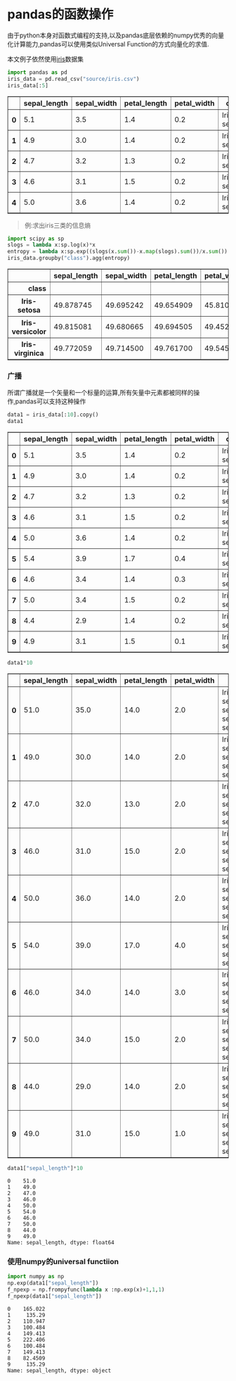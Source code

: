 
# pandas的函数操作

由于python本身对函数式编程的支持,以及pandas底层依赖的numpy优秀的向量化计算能力,pandas可以使用类似Universal  Function的方式向量化的求值.

本文例子依然使用[iris]()数据集


```python
import pandas as pd
iris_data = pd.read_csv("source/iris.csv")
iris_data[:5]
```




<div>
<style scoped>
    .dataframe tbody tr th:only-of-type {
        vertical-align: middle;
    }

    .dataframe tbody tr th {
        vertical-align: top;
    }

    .dataframe thead th {
        text-align: right;
    }
</style>
<table border="1" class="dataframe">
  <thead>
    <tr style="text-align: right;">
      <th></th>
      <th>sepal_length</th>
      <th>sepal_width</th>
      <th>petal_length</th>
      <th>petal_width</th>
      <th>class</th>
    </tr>
  </thead>
  <tbody>
    <tr>
      <th>0</th>
      <td>5.1</td>
      <td>3.5</td>
      <td>1.4</td>
      <td>0.2</td>
      <td>Iris-setosa</td>
    </tr>
    <tr>
      <th>1</th>
      <td>4.9</td>
      <td>3.0</td>
      <td>1.4</td>
      <td>0.2</td>
      <td>Iris-setosa</td>
    </tr>
    <tr>
      <th>2</th>
      <td>4.7</td>
      <td>3.2</td>
      <td>1.3</td>
      <td>0.2</td>
      <td>Iris-setosa</td>
    </tr>
    <tr>
      <th>3</th>
      <td>4.6</td>
      <td>3.1</td>
      <td>1.5</td>
      <td>0.2</td>
      <td>Iris-setosa</td>
    </tr>
    <tr>
      <th>4</th>
      <td>5.0</td>
      <td>3.6</td>
      <td>1.4</td>
      <td>0.2</td>
      <td>Iris-setosa</td>
    </tr>
  </tbody>
</table>
</div>



> 例:求出iris三类的信息熵


```python
import scipy as sp
slogs = lambda x:sp.log(x)*x
entropy = lambda x:sp.exp((slogs(x.sum())-x.map(slogs).sum())/x.sum())
iris_data.groupby("class").agg(entropy)
```




<div>
<style scoped>
    .dataframe tbody tr th:only-of-type {
        vertical-align: middle;
    }

    .dataframe tbody tr th {
        vertical-align: top;
    }

    .dataframe thead th {
        text-align: right;
    }
</style>
<table border="1" class="dataframe">
  <thead>
    <tr style="text-align: right;">
      <th></th>
      <th>sepal_length</th>
      <th>sepal_width</th>
      <th>petal_length</th>
      <th>petal_width</th>
    </tr>
    <tr>
      <th>class</th>
      <th></th>
      <th></th>
      <th></th>
      <th></th>
    </tr>
  </thead>
  <tbody>
    <tr>
      <th>Iris-setosa</th>
      <td>49.878745</td>
      <td>49.695242</td>
      <td>49.654909</td>
      <td>45.810069</td>
    </tr>
    <tr>
      <th>Iris-versicolor</th>
      <td>49.815081</td>
      <td>49.680665</td>
      <td>49.694505</td>
      <td>49.452305</td>
    </tr>
    <tr>
      <th>Iris-virginica</th>
      <td>49.772059</td>
      <td>49.714500</td>
      <td>49.761700</td>
      <td>49.545918</td>
    </tr>
  </tbody>
</table>
</div>



### 广播

所谓广播就是一个矢量和一个标量的运算,所有矢量中元素都被同样的操作,pandas可以支持这种操作


```python
data1 = iris_data[:10].copy()
data1
```




<div>
<style scoped>
    .dataframe tbody tr th:only-of-type {
        vertical-align: middle;
    }

    .dataframe tbody tr th {
        vertical-align: top;
    }

    .dataframe thead th {
        text-align: right;
    }
</style>
<table border="1" class="dataframe">
  <thead>
    <tr style="text-align: right;">
      <th></th>
      <th>sepal_length</th>
      <th>sepal_width</th>
      <th>petal_length</th>
      <th>petal_width</th>
      <th>class</th>
    </tr>
  </thead>
  <tbody>
    <tr>
      <th>0</th>
      <td>5.1</td>
      <td>3.5</td>
      <td>1.4</td>
      <td>0.2</td>
      <td>Iris-setosa</td>
    </tr>
    <tr>
      <th>1</th>
      <td>4.9</td>
      <td>3.0</td>
      <td>1.4</td>
      <td>0.2</td>
      <td>Iris-setosa</td>
    </tr>
    <tr>
      <th>2</th>
      <td>4.7</td>
      <td>3.2</td>
      <td>1.3</td>
      <td>0.2</td>
      <td>Iris-setosa</td>
    </tr>
    <tr>
      <th>3</th>
      <td>4.6</td>
      <td>3.1</td>
      <td>1.5</td>
      <td>0.2</td>
      <td>Iris-setosa</td>
    </tr>
    <tr>
      <th>4</th>
      <td>5.0</td>
      <td>3.6</td>
      <td>1.4</td>
      <td>0.2</td>
      <td>Iris-setosa</td>
    </tr>
    <tr>
      <th>5</th>
      <td>5.4</td>
      <td>3.9</td>
      <td>1.7</td>
      <td>0.4</td>
      <td>Iris-setosa</td>
    </tr>
    <tr>
      <th>6</th>
      <td>4.6</td>
      <td>3.4</td>
      <td>1.4</td>
      <td>0.3</td>
      <td>Iris-setosa</td>
    </tr>
    <tr>
      <th>7</th>
      <td>5.0</td>
      <td>3.4</td>
      <td>1.5</td>
      <td>0.2</td>
      <td>Iris-setosa</td>
    </tr>
    <tr>
      <th>8</th>
      <td>4.4</td>
      <td>2.9</td>
      <td>1.4</td>
      <td>0.2</td>
      <td>Iris-setosa</td>
    </tr>
    <tr>
      <th>9</th>
      <td>4.9</td>
      <td>3.1</td>
      <td>1.5</td>
      <td>0.1</td>
      <td>Iris-setosa</td>
    </tr>
  </tbody>
</table>
</div>




```python
data1*10
```




<div>
<style scoped>
    .dataframe tbody tr th:only-of-type {
        vertical-align: middle;
    }

    .dataframe tbody tr th {
        vertical-align: top;
    }

    .dataframe thead th {
        text-align: right;
    }
</style>
<table border="1" class="dataframe">
  <thead>
    <tr style="text-align: right;">
      <th></th>
      <th>sepal_length</th>
      <th>sepal_width</th>
      <th>petal_length</th>
      <th>petal_width</th>
      <th>class</th>
    </tr>
  </thead>
  <tbody>
    <tr>
      <th>0</th>
      <td>51.0</td>
      <td>35.0</td>
      <td>14.0</td>
      <td>2.0</td>
      <td>Iris-setosaIris-setosaIris-setosaIris-setosaIr...</td>
    </tr>
    <tr>
      <th>1</th>
      <td>49.0</td>
      <td>30.0</td>
      <td>14.0</td>
      <td>2.0</td>
      <td>Iris-setosaIris-setosaIris-setosaIris-setosaIr...</td>
    </tr>
    <tr>
      <th>2</th>
      <td>47.0</td>
      <td>32.0</td>
      <td>13.0</td>
      <td>2.0</td>
      <td>Iris-setosaIris-setosaIris-setosaIris-setosaIr...</td>
    </tr>
    <tr>
      <th>3</th>
      <td>46.0</td>
      <td>31.0</td>
      <td>15.0</td>
      <td>2.0</td>
      <td>Iris-setosaIris-setosaIris-setosaIris-setosaIr...</td>
    </tr>
    <tr>
      <th>4</th>
      <td>50.0</td>
      <td>36.0</td>
      <td>14.0</td>
      <td>2.0</td>
      <td>Iris-setosaIris-setosaIris-setosaIris-setosaIr...</td>
    </tr>
    <tr>
      <th>5</th>
      <td>54.0</td>
      <td>39.0</td>
      <td>17.0</td>
      <td>4.0</td>
      <td>Iris-setosaIris-setosaIris-setosaIris-setosaIr...</td>
    </tr>
    <tr>
      <th>6</th>
      <td>46.0</td>
      <td>34.0</td>
      <td>14.0</td>
      <td>3.0</td>
      <td>Iris-setosaIris-setosaIris-setosaIris-setosaIr...</td>
    </tr>
    <tr>
      <th>7</th>
      <td>50.0</td>
      <td>34.0</td>
      <td>15.0</td>
      <td>2.0</td>
      <td>Iris-setosaIris-setosaIris-setosaIris-setosaIr...</td>
    </tr>
    <tr>
      <th>8</th>
      <td>44.0</td>
      <td>29.0</td>
      <td>14.0</td>
      <td>2.0</td>
      <td>Iris-setosaIris-setosaIris-setosaIris-setosaIr...</td>
    </tr>
    <tr>
      <th>9</th>
      <td>49.0</td>
      <td>31.0</td>
      <td>15.0</td>
      <td>1.0</td>
      <td>Iris-setosaIris-setosaIris-setosaIris-setosaIr...</td>
    </tr>
  </tbody>
</table>
</div>




```python
data1["sepal_length"]*10
```




    0    51.0
    1    49.0
    2    47.0
    3    46.0
    4    50.0
    5    54.0
    6    46.0
    7    50.0
    8    44.0
    9    49.0
    Name: sepal_length, dtype: float64



### 使用numpy的universal functiion


```python
import numpy as np
np.exp(data1["sepal_length"])
f_npexp = np.frompyfunc(lambda x :np.exp(x)+1,1,1)
f_npexp(data1["sepal_length"])
```




    0    165.022
    1     135.29
    2    110.947
    3    100.484
    4    149.413
    5    222.406
    6    100.484
    7    149.413
    8    82.4509
    9     135.29
    Name: sepal_length, dtype: object


